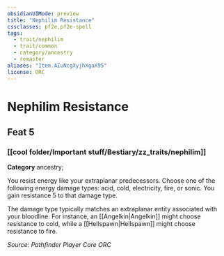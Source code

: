 ```yaml
---
obsidianUIMode: preview
title: "Nephilim Resistance"
cssclasses: pf2e,pf2e-spell
tags:
  - trait/nephilim
  - trait/common
  - category/ancestry
  - remaster
aliases: "Item.AIuNcgXyjhXgaX95"
license: ORC
---
```

# Nephilim Resistance
## Feat 5
### [[cool folder/Important stuff/Bestiary/zz_traits/nephilim]]

**Category** ancestry; 




You resist energy like your extraplanar predecessors. Choose one of the following energy damage types: acid, cold, electricity, fire, or sonic. You gain resistance 5 to that damage type.

The damage type typically matches an extraplanar entity associated with your bloodline. For instance, an [[Angelkin|Angelkin]] might choose resistance to cold, while a [[Hellspawn|Hellspawn]] might choose resistance to fire.

*Source: Pathfinder Player Core*
*ORC*
